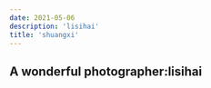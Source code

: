 ```yaml
---
date: 2021-05-06
description: 'lisihai'
title: 'shuangxi'
---
```


## A wonderful photographer:lisihai


